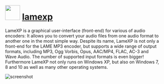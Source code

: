 # <img src="https://cdn.jsdelivr.net/gh/majkinetor/chocolatey/lamexp/icon.png" width="48" height="48"/> [lamexp](https://chocolatey.org/packages/lamexp)


LameXP is a graphical user-interface (front-end) for various of audio encoders: It allows you to convert your audio files from one audio format to another one in the most simple way. Despite its name, LameXP is not only a front-end for the LAME MP3 encoder, but supports a wide range of output formats, including MP3, Ogg Vorbis, Opus, AAC/MP4, FLAC, AC-3 and Wave Audio. The number of supported input formats is even bigger! Furthermore LameXP not only runs on Windows XP, but also on Windows 7, 8 and 10 as well as many other operating systems.

![screenshot](https://cdn.rawgit.com/majkinetor/chocolatey/master/lamexp/screenshot.png)
